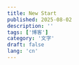 ```yaml
---
title: New Start
published: 2025-08-02
description: ''
tags: ['博客']
category: '文字'
draft: false 
lang: 'cn'
---
```

